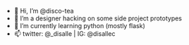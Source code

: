 - 👋 Hi, I’m @disco-tea
- 👀 I’m a designer hacking on some side project prototypes 
- 🌱 I’m currently learning python (mostly flask)
- 📫 twitter: @_disalle | IG: @disallec

<!---
disco-tea/disco-tea is a ✨ special ✨ repository because its `README.md` (this file) appears on your GitHub profile.
You can click the Preview link to take a look at your changes.
--->
